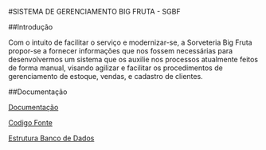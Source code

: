 #SISTEMA DE GERENCIAMENTO BIG FRUTA - SGBF

##Introdução

Com o intuito de facilitar o serviço e modernizar-se, a Sorveteria Big Fruta propor-se a fornecer informações que nos fossem necessárias para desenvolvermos um sistema que os auxilie nos processos atualmente feitos de forma manual, visando agilizar e facilitar os procedimentos de gerenciamento de estoque, vendas, e cadastro de clientes.

##Documentação

[Documentação](https://github.com/michaelldo/SystemBF/blob/master/DOCS/DOCUMENTA%C3%87%C3%83O-SGBF.pdf)

[Codigo Fonte](https://github.com/michaelldo/SystemBF/tree/master/SGBF)

[Estrutura Banco de Dados](https://github.com/michaelldo/SystemBF/blob/master/BD/sgbf.sql)


